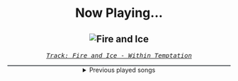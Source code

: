<div align="center"> 
<h1>Now Playing...</h1>

![Fire and Ice](https://i.scdn.co/image/ab67616d00001e02bcb4a0f3772f0a25db7eb965)
--
_<samp><a href="https://open.spotify.com/track/6fVNrImd5bzHgJMxxLqCee">Track: Fire and Ice - Within Temptation</a></samp>_

<div style="border: 1px #4B5054 solid"></div>
<details>
  <summary>
    Previous played songs
  </summary>
  <table>
    <thead>
      <tr>
        <th>
          Artist
        </th>
        <th>
          Song
        </th>
        <th>
          Link
        </th>
      </tr>
    </thead>
    <tbody>
      <tr><td>Within Temptation</td><td>Fire and Ice</td><td><a href="https://open.spotify.com/track/6fVNrImd5bzHgJMxxLqCee">https://open.spotify.com/track/6fVNrImd5bzHgJMxxLqCee</a></td></tr><tr><td>Atoms to Ashes</td><td>Tomorrow Without You</td><td><a href="https://open.spotify.com/track/1mGiFvs2vj4FsnBpFjIt24">https://open.spotify.com/track/1mGiFvs2vj4FsnBpFjIt24</a></td></tr><tr><td>Godsmack</td><td>Locked & Loaded</td><td><a href="https://open.spotify.com/track/2h5IxsTk5aXrRPmKvYa6LL">https://open.spotify.com/track/2h5IxsTk5aXrRPmKvYa6LL</a></td></tr><tr><td>Hollywood Undead</td><td>Riot</td><td><a href="https://open.spotify.com/track/1igr912oduAmZQaoGhiADw">https://open.spotify.com/track/1igr912oduAmZQaoGhiADw</a></td></tr><tr><td>Wovenwar</td><td>Ruined Ends</td><td><a href="https://open.spotify.com/track/5CFuxXVvmiQTnM1EtfdTZD">https://open.spotify.com/track/5CFuxXVvmiQTnM1EtfdTZD</a></td></tr><tr><td>The Unguided</td><td>Death's Sting</td><td><a href="https://open.spotify.com/track/63tHWKUK36OsmrWEwJqetP">https://open.spotify.com/track/63tHWKUK36OsmrWEwJqetP</a></td></tr><tr><td>In Flames</td><td>Battles</td><td><a href="https://open.spotify.com/track/5pTDyd9tyaFtebulrgUsse">https://open.spotify.com/track/5pTDyd9tyaFtebulrgUsse</a></td></tr><tr><td>Crown The Empire</td><td>Maniacal Me</td><td><a href="https://open.spotify.com/track/7qW7eM6rVmIDMOv2CICWhU">https://open.spotify.com/track/7qW7eM6rVmIDMOv2CICWhU</a></td></tr><tr><td>Red</td><td>Breathe Into Me</td><td><a href="https://open.spotify.com/track/0DLjcGTmH2NV9AjzecAGT6">https://open.spotify.com/track/0DLjcGTmH2NV9AjzecAGT6</a></td></tr><tr><td>Breaking Benjamin</td><td>I Will Not Bow</td><td><a href="https://open.spotify.com/track/2yXyz4NLTZx9CLdXfLTp5E">https://open.spotify.com/track/2yXyz4NLTZx9CLdXfLTp5E</a></td></tr><tr><td>I Prevail</td><td>Deep End</td><td><a href="https://open.spotify.com/track/27Nkg5NHILTJUcCyBkvVHt">https://open.spotify.com/track/27Nkg5NHILTJUcCyBkvVHt</a></td></tr><tr><td>Ochman</td><td>River</td><td><a href="https://open.spotify.com/track/2fSz6MBKMPjOApUhGYfPid">https://open.spotify.com/track/2fSz6MBKMPjOApUhGYfPid</a></td></tr><tr><td>10 Years</td><td>Wasteland</td><td><a href="https://open.spotify.com/track/0nTiC2fGkM4q8bGlBKGrGx">https://open.spotify.com/track/0nTiC2fGkM4q8bGlBKGrGx</a></td></tr><tr><td>Static-X</td><td>The Only</td><td><a href="https://open.spotify.com/track/35ZmCVnfYRdK1iLGCxNhMa">https://open.spotify.com/track/35ZmCVnfYRdK1iLGCxNhMa</a></td></tr><tr><td>Five Finger Death Punch</td><td>The End</td><td><a href="https://open.spotify.com/track/6hbAVcAB0mQVXMPubZnwuL">https://open.spotify.com/track/6hbAVcAB0mQVXMPubZnwuL</a></td></tr><tr><td>Rob Bailey & The Hustle Standard</td><td>Hungry</td><td><a href="https://open.spotify.com/track/6fd3mZrsVbe7N6whWrlZYv">https://open.spotify.com/track/6fd3mZrsVbe7N6whWrlZYv</a></td></tr><tr><td>Kesha</td><td>TiK ToK</td><td><a href="https://open.spotify.com/track/0HPD5WQqrq7wPWR7P7Dw1i">https://open.spotify.com/track/0HPD5WQqrq7wPWR7P7Dw1i</a></td></tr><tr><td>Linkin Park</td><td>What I've Done</td><td><a href="https://open.spotify.com/track/18lR4BzEs7e3qzc0KVkTpU">https://open.spotify.com/track/18lR4BzEs7e3qzc0KVkTpU</a></td></tr><tr><td>Usher</td><td>DJ Got Us Fallin' In Love (feat. Pitbull)</td><td><a href="https://open.spotify.com/track/4356Typ82hUiFAynbLYbPn">https://open.spotify.com/track/4356Typ82hUiFAynbLYbPn</a></td></tr><tr><td>Jennifer Lopez</td><td>On The Floor - Radio Edit</td><td><a href="https://open.spotify.com/track/0Oe49j06Bjrxs8PltuVeaW">https://open.spotify.com/track/0Oe49j06Bjrxs8PltuVeaW</a></td></tr>
    </tbody>
  </table>
</details>

</div>
